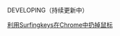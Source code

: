 DEVELOPING（持续更新中）

[利用Surfingkeys在Chrome中扔掉鼠标
](https://github.com/ziwenxie/snippet/chrome/vim-surfingkeys)
